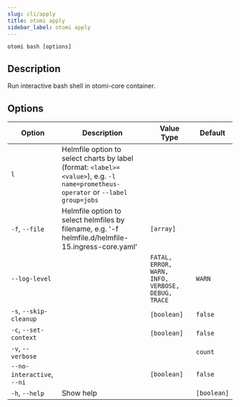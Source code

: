 ```yaml
---
slug: cli/apply
title: otomi apply
sidebar_label: otomi apply
---
```


`otomi bash [options]`

## Description

Run interactive bash shell in otomi-core container.

## Options

| Option | Description | Value Type | Default |
| --- | --- | --- | --- |
| `l` | Helmfile option to select charts by label (format: `<label>=<value>`), e.g. `-l name=prometheus-operator` or `--label group=jobs` |  |  |
| `-f`, `--file` | Helmfile option to select helmfiles by filename, e.g. '-f helmfile.d/helmfile-15.ingress-core.yaml' | `[array]` |  |
| `--log-level` |  | `FATAL, ERROR, WARN, INFO, VERBOSE, DEBUG, TRACE` | `WARN` |
| `-s`, `--skip-cleanup` |  | `[boolean]` | `false` |
| `-c`, `--set-context` |  | `[boolean]` | `false` |
| `-v`, `--verbose` |  |  | `count` |
| `--no-interactive`, `--ni` |  | `[boolean]` | `false` |
| `-h`, `--help` | Show help |  | `[boolean]` |
